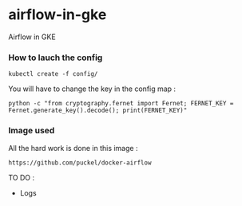 # airflow-in-gke
Airflow in GKE

### How to lauch the config 

`kubectl create -f config/`

You will have to change the key in the config map : 
```
python -c "from cryptography.fernet import Fernet; FERNET_KEY = Fernet.generate_key().decode(); print(FERNET_KEY)"
```

### Image used

All the hard work is done in this image : 

`https://github.com/puckel/docker-airflow`



TO DO : 
- Logs 
